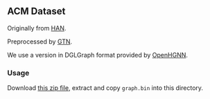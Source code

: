 ## ACM Dataset

Originally from [HAN](https://github.com/Jhy1993/HAN).

Preprocessed by [GTN](https://github.com/seongjunyun/Graph_Transformer_Networks).

We use a version in DGLGraph format provided by [OpenHGNN](https://github.com/BUPT-GAMMA/OpenHGNN).

### Usage

Download [this zip file](https://s3.cn-north-1.amazonaws.com.cn/dgl-data/dataset/acm4GTN.zip), extract and copy `graph.bin` into this directory.
